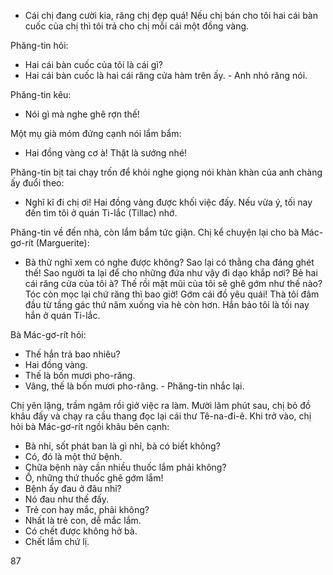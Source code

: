 - Cái chị đang cười kia, răng chị đẹp quá! Nếu chị bán cho tôi hai cái bàn cuốc của chị thì tôi trả cho chị mỗi cái một đồng vàng.

Phăng-tin hỏi:
- Hai cái bàn cuốc của tôi là cái gì?
- Hai cái bàn cuốc là hai cái răng cửa hàm trên ấy. - Anh nhỏ răng nói.

Phăng-tin kêu:
- Nói gì mà nghe ghê rợn thế!

Một mụ già móm đứng cạnh nói lẩm bẩm:
- Hai đồng vàng cơ à! Thật là sướng nhé!

Phăng-tin bịt tai chạy trốn để khỏi nghe giọng nói khàn khàn của anh chàng ấy đuổi theo:

- Nghĩ kĩ đi chị ơi! Hai đồng vàng được khối việc đấy. Nếu vừa ý, tối nay đến tìm tôi ở quán Ti-lắc (Tillac) nhớ.

Phăng-tin về đến nhà, còn lẩm bẩm tức giận. Chị kể chuyện lại cho bà Mác-gơ-rít (Marguerite):

- Bà thử nghĩ xem có nghe được không? Sao lại có thằng cha đáng ghét thế! Sao người ta lại để cho những đứa như vậy đi dạo khắp nơi? Bẻ hai cái răng cửa của tôi à? Thế rồi mặt mũi của tôi sẽ ghê gớm như thế nào? Tóc còn mọc lại chứ răng thì bao giờ! Gớm cái đồ yêu quái! Thà tôi đâm đầu từ tầng gác thứ năm xuống vỉa hè còn hơn. Hắn bảo tôi là tối nay hắn ở quán Ti-lắc.

Bà Mác-gơ-rít hỏi:
- Thế hắn trả bao nhiêu?
- Hai đồng vàng.
- Thế là bốn mươi pho-răng.
- Vâng, thế là bốn mươi pho-răng. - Phăng-tin nhắc lại.

Chị yên lặng, trầm ngâm rồi giở việc ra làm. Mười lăm phút sau, chị bỏ đồ khâu đấy và chạy ra cầu thang đọc lại cái thư Tê-na-đi-ê. Khi trở vào, chị hỏi bà Mác-gơ-rít ngồi khâu bên cạnh:

- Bà nhỉ, sốt phát ban là gì nhỉ, bà có biết không?
- Có, đó là một thứ bệnh.
- Chữa bệnh này cần nhiều thuốc lắm phải không?
- Ồ, những thứ thuốc ghê gớm lắm!
- Bệnh ấy đau ở đâu nhỉ?
- Nó đau như thế đấy.
- Trẻ con hay mắc, phải không?
- Nhất là trẻ con, dễ mắc lắm.
- Có chết được không hở bà.
- Chết lắm chứ lị.

87
